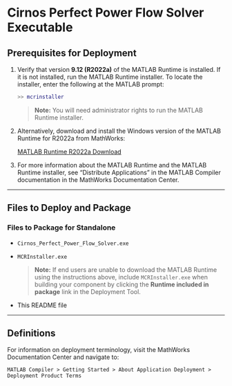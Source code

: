 # Cirnos Perfect Power Flow Solver Executable

## Prerequisites for Deployment

1. Verify that version **9.12 (R2022a)** of the MATLAB Runtime is installed.
   If it is not installed, run the MATLAB Runtime installer. To locate the installer, enter the following at the MATLAB prompt:

   ```matlab
   >> mcrinstaller
   ```

   > **Note:** You will need administrator rights to run the MATLAB Runtime installer.

2. Alternatively, download and install the Windows version of the MATLAB Runtime for R2022a from MathWorks:

   [MATLAB Runtime R2022a Download](https://www.mathworks.com/products/compiler/mcr/index.html)

3. For more information about the MATLAB Runtime and the MATLAB Runtime installer, see “Distribute Applications” in the MATLAB Compiler documentation in the MathWorks Documentation Center.

---

## Files to Deploy and Package

### Files to Package for Standalone

* `Cirnos_Perfect_Power_Flow_Solver.exe`
* `MCRInstaller.exe`

  > **Note:** If end users are unable to download the MATLAB Runtime using the instructions above, include `MCRInstaller.exe` when building your component by clicking the **Runtime included in package** link in the Deployment Tool.
* This README file

---

## Definitions

For information on deployment terminology, visit the MathWorks Documentation Center and navigate to:

```
MATLAB Compiler > Getting Started > About Application Deployment > Deployment Product Terms
```

